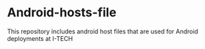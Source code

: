 # Android-hosts-file
This repository includes android host files that are used for Android deployments at I-TECH
